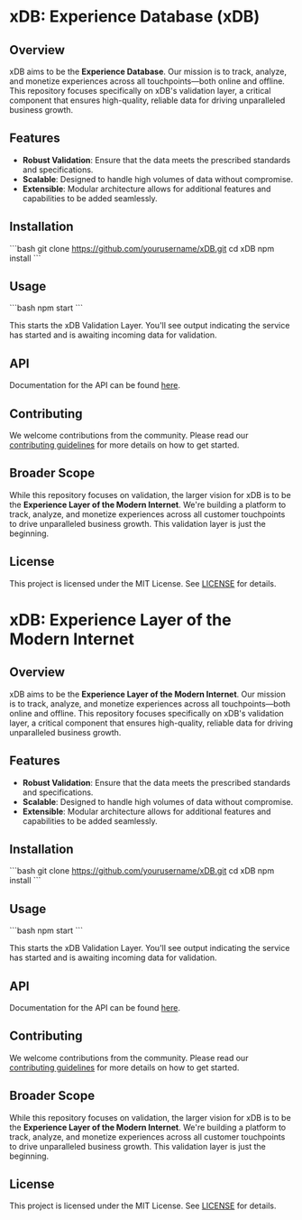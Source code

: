 # xDB: Experience Database (xDB)

## Overview

xDB aims to be the **Experience Database**. Our mission is to track, analyze, and monetize experiences across all touchpoints—both online and offline. This repository focuses specifically on xDB's validation layer, a critical component that ensures high-quality, reliable data for driving unparalleled business growth.

## Features

- **Robust Validation**: Ensure that the data meets the prescribed standards and specifications.
- **Scalable**: Designed to handle high volumes of data without compromise.
- **Extensible**: Modular architecture allows for additional features and capabilities to be added seamlessly.

## Installation

\```bash
git clone https://github.com/yourusername/xDB.git
cd xDB
npm install
\```

## Usage

\```bash
npm start
\```

This starts the xDB Validation Layer. You'll see output indicating the service has started and is awaiting incoming data for validation.

## API

Documentation for the API can be found [here](API_DOCS.md).

## Contributing

We welcome contributions from the community. Please read our [contributing guidelines](CONTRIBUTING.md) for more details on how to get started.

## Broader Scope

While this repository focuses on validation, the larger vision for xDB is to be the **Experience Layer of the Modern Internet**. We're building a platform to track, analyze, and monetize experiences across all customer touchpoints to drive unparalleled business growth. This validation layer is just the beginning.

## License

This project is licensed under the MIT License. See [LICENSE](LICENSE.md) for details.

# xDB: Experience Layer of the Modern Internet

## Overview

xDB aims to be the **Experience Layer of the Modern Internet**. Our mission is to track, analyze, and monetize experiences across all touchpoints—both online and offline. This repository focuses specifically on xDB's validation layer, a critical component that ensures high-quality, reliable data for driving unparalleled business growth.

## Features

- **Robust Validation**: Ensure that the data meets the prescribed standards and specifications.
- **Scalable**: Designed to handle high volumes of data without compromise.
- **Extensible**: Modular architecture allows for additional features and capabilities to be added seamlessly.

## Installation

\```bash
git clone https://github.com/yourusername/xDB.git
cd xDB
npm install
\```

## Usage

\```bash
npm start
\```

This starts the xDB Validation Layer. You'll see output indicating the service has started and is awaiting incoming data for validation.

## API

Documentation for the API can be found [here](API_DOCS.md).

## Contributing

We welcome contributions from the community. Please read our [contributing guidelines](CONTRIBUTING.md) for more details on how to get started.

## Broader Scope

While this repository focuses on validation, the larger vision for xDB is to be the **Experience Layer of the Modern Internet**. We're building a platform to track, analyze, and monetize experiences across all customer touchpoints to drive unparalleled business growth. This validation layer is just the beginning.

## License

This project is licensed under the MIT License. See [LICENSE](LICENSE.md) for details.
